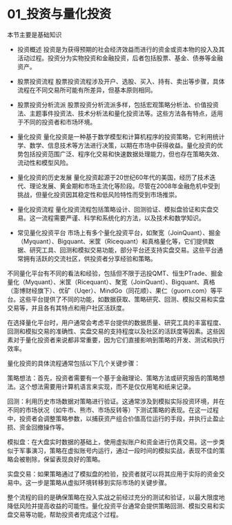 # 01_投资与量化投资

本节主要是基础知识

- 投资概述
投资是为获得预期的社会经济效益而进行的资金或资本物的投入及其活动过程。投资分为实物投资和金融投资，后者包括股票、基金、债券等金融资产。

- 股票投资流程
股票投资流程涉及开户、选股、买入、持有、卖出等步骤，具体流程在不同交易所可能有所差异，但基本原则相同。

- 股票投资分析流派
股票投资分析流派多样，包括宏观策略分析法、价值投资法、主题事件投资法、技术分析法和量化投资法等。这些方法各有特点，适用于不同的投资者和市场环境。

- 量化投资
量化投资是一种基于数学模型和计算机程序的投资策略，它利用统计学、数学、信息技术等方法进行决策，以期在市场中获得收益。量化投资的优势包括投资范围广泛、程序化交易和快速数据处理能力，但也存在策略失效、流动性和模型风险。

- 量化投资的历史发展
量化投资起源于20世纪60年代的美国，经历了技术迭代、理论发展、黄金期和市场主流化等阶段。尽管在2008年金融危机中受到挑战，但量化投资因其稳定性和低风险特性而受到市场推崇。

- 量化投资流程
量化投资流程包括策略设计、回测验证、模拟盘验证和实盘交易。这一流程需要严谨、科学和系统化的方法，以及技术和数学知识。

- 常见量化投资平台
市场上有多个量化投资平台，如聚宽（JoinQuant）、掘金（Myquant）、Bigquant、米筐（Ricequant）和真格量化等，它们提供数据、研究工具、回测和模拟交易功能，部分平台还支持实盘交易。这些平台通常拥有活跃的交流社区，供投资者分享经验和策略。

不同量化平台有不同的看法和经验，包括但不限于迅投QMT、恒生PTrade、掘金量化（Myquant）、米筐（Ricequant）、聚宽（JoinQuant）、Bigquant、真格（澎博财经旗下）、优矿（Uqer）、MindGo（同花顺）、果仁（guorn.com）等平台。这些平台提供了不同的功能，如数据获取、策略研究、回测、模拟交易和实盘交易等，并且各有其特点和用户社区活跃度。

在选择量化平台时，用户通常会考虑平台提供的数据质量、研究工具的丰富程度、回测和模拟交易的准确性、实盘交易的支持程度以及社区的活跃度等因素。这些因素对于量化投资者来说都非常重要，因为它们直接影响到策略的开发、测试和执行效率。

量化投资的具体流程通常包括以下几个关键步骤：

策略想法：首先，投资者需要有一个基于金融理论、策略方法或研究报告的策略想法。这个想法需要用计算机语言来实现，而不是仅仅用笔和纸来记录。

回测：利用历史市场数据对策略进行验证。这通常涉及到模拟实际投资环境，并在不同的市场状况（如牛市、熊市、市场反转等）下测试策略的表现。在这一过程中，投资者会调整策略参数，以捕获资产组合价值高位运行的手段，并执行止盈止损、资金回撤操作等。

模拟盘：在大盘实时数据的基础上，使用虚拟账户和资金进行仿真交易。这一步类似于军事演习，策略在虚拟账号内运行，通过一段时间的模拟实战，表现不佳的策略会被剔除，保留表现良好的策略。

实盘交易：如果策略通过了模拟盘的检验，投资者就可以将其应用于实际的资金交易中。这一步是策略从虚拟环境转移到实际市场的关键步骤。

整个流程的目的是确保策略在投入实战之前经过充分的测试和验证，以最大限度地降低风险并提高收益的可能性。量化投资平台通常会提供策略回测、模拟交易和实盘交易等功能，帮助投资者完成这个过程。